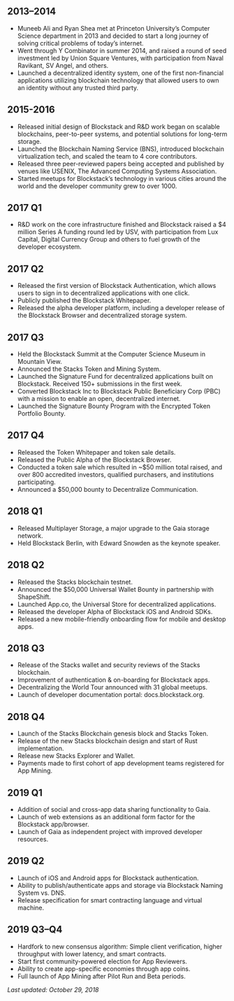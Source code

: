 ## 2013–2014

- Muneeb Ali and Ryan Shea met at Princeton University’s Computer Science department in 2013 and decided to start a long journey of solving critical problems of today’s internet.
- Went through Y Combinator in summer 2014, and raised a round of seed investment led by Union Square Ventures, with participation from Naval Ravikant, SV Angel, and others.
- Launched a decentralized identity system, one of the first non-financial applications utilizing blockchain technology that allowed users to own an identity without any trusted third party.

## 2015-2016

- Released initial design of Blockstack and R&D work began on scalable blockchains, peer-to-peer systems, and potential solutions for long-term storage.
- Launched the Blockchain Naming Service (BNS), introduced blockchain virtualization tech, and scaled the team to 4 core contributors.
- Released three peer-reviewed papers being accepted and published by venues like USENIX, The Advanced Computing Systems Association.
- Started meetups for Blockstack’s technology in various cities around the world and the developer community grew to over 1000.

## 2017 Q1

- R&D work on the core infrastructure finished and Blockstack raised a $4 million Series A funding round led by USV, with participation from Lux Capital, Digital Currency Group and others to fuel growth of the developer ecosystem.

## 2017 Q2

- Released the first version of Blockstack Authentication, which allows users to sign in to decentralized applications with one click.
- Publicly published the Blockstack Whitepaper.
- Released the alpha developer platform, including a developer release of the Blockstack Browser and decentralized storage system.

## 2017 Q3

- Held the Blockstack Summit at the Computer Science Museum in Mountain View.
- Announced the Stacks Token and Mining System.
- Launched the Signature Fund for decentralized applications built on Blockstack. Received 150+ submissions in the first week.
- Converted Blockstack Inc to Blockstack Public Beneficiary Corp (PBC) with a mission to enable an open, decentralized internet.
- Launched the Signature Bounty Program with the Encrypted Token Portfolio Bounty.

## 2017 Q4

- Released the Token Whitepaper and token sale details.
- Released the Public Alpha of the Blockstack Browser.
- Conducted a token sale which resulted in ~$50 million total raised, and over 800 accredited investors, qualified purchasers, and institutions participating.
- Announced a $50,000 bounty to Decentralize Communication.

## 2018 Q1

- Released Multiplayer Storage, a major upgrade to the Gaia storage network.
- Held Blockstack Berlin, with Edward Snowden as the keynote speaker.

## 2018 Q2

- Released the Stacks blockchain testnet.
- Announced the $50,000 Universal Wallet Bounty in partnership with ShapeShift.
- Launched App.co, the Universal Store for decentralized applications.
- Released the developer Alpha of Blockstack iOS and Android SDKs.
- Released a new mobile-friendly onboarding flow for mobile and desktop apps.

## 2018 Q3

- Release of the Stacks wallet and security reviews of the Stacks blockchain.
- Improvement of authentication & on-boarding for Blockstack apps.
- Decentralizing the World Tour announced with 31 global meetups.
- Launch of developer documentation portal: docs.blockstack.org.

## 2018 Q4

- Launch of the Stacks Blockchain genesis block and Stacks Token.
- Release of the new Stacks blockchain design and start of Rust implementation.
- Release new Stacks Explorer and Wallet.
- Payments made to first cohort of app development teams registered for App Mining.

## 2019 Q1

- Addition of social and cross-app data sharing functionality to Gaia.
- Launch of web extensions as an additional form factor for the Blockstack app/browser.
- Launch of Gaia as independent project with improved developer resources.

## 2019 Q2

- Launch of iOS and Android apps for Blockstack authentication.
- Ability to publish/authenticate apps and storage via Blockstack Naming System vs. DNS.
- Release specification for smart contracting language and virtual machine.

## 2019 Q3–Q4

- Hardfork to new consensus algorithm: Simple client verification, higher throughput with lower latency, and smart contracts.
- Start first community-powered election for App Reviewers.
- Ability to create app-specific economies through app coins.
- Full launch of App Mining after Pilot Run and Beta periods.

_Last updated: October 29, 2018_
